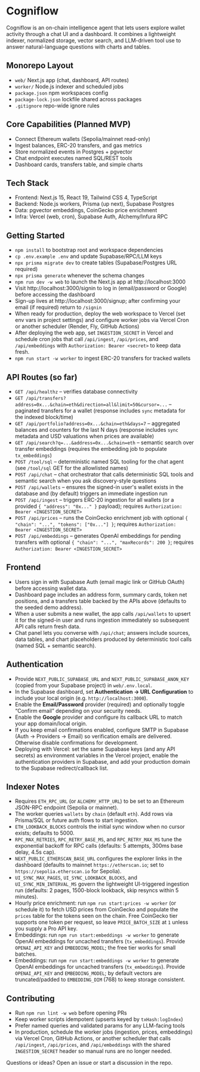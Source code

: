 # Cogniflow

Cogniflow is an on-chain intelligence agent that lets users explore wallet activity through a chat UI and a dashboard. It combines a lightweight indexer, normalized storage, vector search, and LLM-driven tool use to answer natural-language questions with charts and tables.

## Monorepo Layout

- `web/` Next.js app (chat, dashboard, API routes)
- `worker/` Node.js indexer and scheduled jobs
- `package.json` npm workspaces config
- `package-lock.json` lockfile shared across packages
- `.gitignore` repo-wide ignore rules

## Core Capabilities (Planned MVP)

- Connect Ethereum wallets (Sepolia/mainnet read-only)
- Ingest balances, ERC-20 transfers, and gas metrics
- Store normalized events in Postgres + pgvector
- Chat endpoint executes named SQL/REST tools
- Dashboard cards, transfers table, and simple charts

## Tech Stack

- Frontend: Next.js 15, React 19, Tailwind CSS 4, TypeScript
- Backend: Node.js workers, Prisma (up next), Supabase Postgres
- Data: pgvector embeddings, CoinGecko price enrichment
- Infra: Vercel (web, cron), Supabase Auth, Alchemy/Infura RPC

## Getting Started

- `npm install` to bootstrap root and workspace dependencies
- `cp .env.example .env` and update Supabase/RPC/LLM keys
- `npx prisma migrate dev` to create tables (Supabase/Postgres URL required)
- `npx prisma generate` whenever the schema changes
- `npm run dev -w web` to launch the Next.js app at http://localhost:3000
- Visit http://localhost:3000/signin to log in (email/password or Google) before accessing the dashboard
- Sign-up lives at http://localhost:3000/signup; after confirming your email (if required) return to `/signin`
- When ready for production, deploy the web workspace to Vercel (set env vars in project settings) and configure worker jobs via Vercel Cron or another scheduler (Render, Fly, GitHub Actions)
- After deploying the web app, set `INGESTION_SECRET` in Vercel and schedule cron jobs that call `/api/ingest`, `/api/prices`, and `/api/embeddings` with `Authorization: Bearer <secret>` to keep data fresh.
- `npm run start -w worker` to ingest ERC-20 transfers for tracked wallets

## API Routes (so far)

- `GET /api/healthz` – verifies database connectivity
- `GET /api/transfers?address=0x...&chain=eth&direction=all&limit=50&cursor=...` – paginated transfers for a wallet (response includes `sync` metadata for the indexed block/time)
- `GET /api/portfolio?address=0x...&chain=eth&days=7` – aggregated balances and counters for the last N days (response includes `sync` metadata and USD valuations when prices are available)
- `GET /api/search?q=...&address=0x...&chain=eth` – semantic search over transfer embeddings (requires the embedding job to populate `tx_embeddings`)
- `POST /tool/sql` – deterministic named SQL tooling for the chat agent (see `/tool/sql` GET for the allowlisted names)
- `POST /api/chat` – chat orchestrator that calls deterministic SQL tools and semantic search when you ask discovery-style questions
- `POST /api/wallets` – ensures the signed-in user's wallet exists in the database and (by default) triggers an immediate ingestion run
- `POST /api/ingest` – triggers ERC-20 ingestion for all wallets (or a provided `{ "address": "0x..." }` payload); requires `Authorization: Bearer <INGESTION_SECRET>`
- `POST /api/prices` – runs the CoinGecko enrichment job with optional `{ "chain": "...", "tokens": ["0x..."] }`; requires `Authorization: Bearer <INGESTION_SECRET>`
- `POST /api/embeddings` – generates OpenAI embeddings for pending transfers with optional `{ "chain": "...", "maxRecords": 200 }`; requires `Authorization: Bearer <INGESTION_SECRET>`

## Frontend

- Users sign in with Supabase Auth (email magic link or GitHub OAuth) before accessing wallet data.
- Dashboard page includes an address form, summary cards, token net positions, and a transfers table backed by the APIs above (defaults to the seeded demo address).
- When a user submits a new wallet, the app calls `/api/wallets` to upsert it for the signed-in user and runs ingestion immediately so subsequent API calls return fresh data.
- Chat panel lets you converse with `/api/chat`; answers include sources, data tables, and chart placeholders produced by deterministic tool calls (named SQL + semantic search).

## Authentication

- Provide `NEXT_PUBLIC_SUPABASE_URL` and `NEXT_PUBLIC_SUPABASE_ANON_KEY` (copied from your Supabase project) in `web/.env.local`.
- In the Supabase dashboard, set **Authentication → URL Configuration** to include your local origin (e.g. `http://localhost:3000`).
- Enable the **Email/Password** provider (required) and optionally toggle “Confirm email” depending on your security needs.
- Enable the **Google** provider and configure its callback URL to match your app domain/local origin.
- If you keep email confirmations enabled, configure SMTP in Supabase (Auth → Providers → Email) so verification emails are delivered. Otherwise disable confirmations for development.
- Deploying with Vercel: set the same Supabase keys (and any API secrets) as environment variables in the Vercel project, enable the authentication providers in Supabase, and add your production domain to the Supabase redirect/callback list.

## Indexer Notes

- Requires `ETH_RPC_URL` (or `ALCHEMY_HTTP_URL`) to be set to an Ethereum JSON-RPC endpoint (Sepolia or mainnet).
- The worker queries `wallets` by `chain` (default `eth`). Add rows via Prisma/SQL or future auth flows to start ingestion.
- `ETH_LOOKBACK_BLOCKS` controls the initial sync window when no cursor exists; defaults to 5000.
- `RPC_MAX_RETRIES`, `RPC_RETRY_BASE_MS`, and `RPC_RETRY_MAX_MS` tune the exponential backoff for RPC calls (defaults: 5 attempts, 300ms base delay, 4.5s cap).
- `NEXT_PUBLIC_ETHERSCAN_BASE_URL` configures the explorer links in the dashboard (defaults to mainnet `https://etherscan.io`; set to `https://sepolia.etherscan.io` for Sepolia).
- `UI_SYNC_MAX_PAGES`, `UI_SYNC_LOOKBACK_BLOCKS`, and `UI_SYNC_MIN_INTERVAL_MS` govern the lightweight UI-triggered ingestion run (defaults: 2 pages, 1500-block lookback, skip resyncs within 5 minutes).
- Hourly price enrichment: run `npm run start:prices -w worker` (or schedule it) to fetch USD prices from CoinGecko and populate the `prices` table for the tokens seen on the chain. Free CoinGecko tier supports one token per request, so leave `PRICE_BATCH_SIZE` at `1` unless you supply a Pro API key.
- Embeddings: run `npm run start:embeddings -w worker` to generate OpenAI embeddings for uncached transfers (`tx_embeddings`). Provide `OPENAI_API_KEY` and `EMBEDDING_MODEL`; the free tier works for small batches.
- Embeddings: run `npm run start:embeddings -w worker` to generate OpenAI embeddings for uncached transfers (`tx_embeddings`). Provide `OPENAI_API_KEY` and `EMBEDDING_MODEL`; by default vectors are truncated/padded to `EMBEDDING_DIM` (768) to keep storage consistent.

## Contributing

- Run `npm run lint -w web` before opening PRs
- Keep worker scripts idempotent (upserts keyed by `txHash:logIndex`)
- Prefer named queries and validated params for any LLM-facing tools
- In production, schedule the worker jobs (ingestion, prices, embeddings) via Vercel Cron, GitHub Actions, or another scheduler that calls `/api/ingest`, `/api/prices`, and `/api/embeddings` with the shared `INGESTION_SECRET` header so manual runs are no longer needed.

Questions or ideas? Open an issue or start a discussion in the repo.
